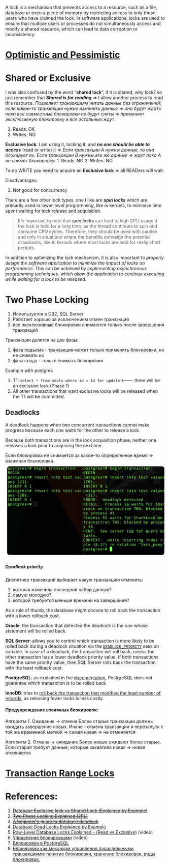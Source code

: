 A lock is a mechanism that prevents access to a resource, such as a file, database or even a piece of memory by restricting access to only those users who have claimed the lock. In software applications, locks are used to ensure that multiple users or processes do not simultaneously access and modify a shared resource, which can lead to data corruption or inconsistency.
# [Optimistic and Pessimistic](Optimistic%20and%20Pessimistic.md)

# Shared or Exclusive

I was also confused by the word “**shared lock**”, if it is shared, why lock? so just remember that ***Shared is for reading*** => I allow another process to read this resource. *Позволяет транзакциям читать данные без ограничений; если какой-то транзакции нужно изменить данные => она будет ждать пока все совместные блокировки не будут сняты => применяет эксклюзивную блокировку и все остальные ждут.*
1. Reads: OK
2. Writes: NO

**Exclusive lock**: I am using it, locking it, and ***no one should be able to access*** (read or write) it => *Если транзакции А нужны данные, то она блокирует их. Если транзакции В нужны эти же данные => ждет пока А не снимет блокировку.*
	1. Reads: NO
	2. Writes: NO

To do WRITE you need to acquire an **Exclusive lock** => all READers will wait. 

Disadvantages:
1. Not good for concurrency

There are a few other lock types, one I like are **_spin locks_** which are primarily used in lower-level programming, like in kernels, to minimise time spent waiting for lock release and acquisition.

> It's important to note that ***spin locks*** can lead to high CPU usage if the lock is held for a long time, as the thread continues to spin and consume CPU cycles. Therefore, they should be used with caution and only in situations where the benefits outweigh the potential drawbacks, like in kernels where most locks are held for really short periods.

In addition to optimizing the lock mechanism, it is also important to *properly design the software application to minimize the impact of locks on performance*. This can be achieved by *implementing asynchronous programming techniques, which allow the application to continue executing while waiting for a lock to be released*.
# Two Phase Locking

1. Используется в DB2, SQL Server
2. Работает хорошо за исключением отмен транзакций
3. все эксклюзивные блокировки снимаются только после завершения транзакций

Транзакции делятся на две фазы:
1. фаза подъема - транзакция может только применять блокировки, но не снимать их
2. фаза спада - только снимать блокировки 

Example with postgres 
1. T1: `select * from seats where id = 14 for update` <--- there will be an exclusive lock (Phase 1)
2. All other transactions that want exclusive locks will be released when the T1 will be committed.

## Deadlocks

A deadlock happens when two concurrent transactions cannot make progress because each one waits for the other to release a lock.

Because both transactions are in the lock acquisition phase, neither one releases a lock prior to acquiring the next one.

Если блокировка не снимается за какое-то определенное время => взаимная блокировка.
![Pasted image 20231218215650](../../../../../../_Attachments/Pasted%20image%2020231218215650.png)
##### Deadlock priority

Диспетчер транзакций выбирает какую транзакцию отменить:
1. которая изменила последний набор данных?
2. самую молодую?
3. которой требуется меньше времени на завершение?

As a rule of thumb, the database might choose to roll back the transaction with a lower rollback cost.

**Oracle**: the transaction that detected the deadlock is the one whose statement will be rolled back.

**SQL Server**: allows you to control which transaction is more likely to be rolled back during a deadlock situation via the [`DEADLOCK_PRIORITY`](https://docs.microsoft.com/en-us/sql/t-sql/statements/set-deadlock-priority-transact-sql) session variable. In case of a deadlock, the transaction will roll back, unless the other transaction has a lower deadlock priority value. If both transactions have the same priority value, then SQL Server rolls back the transaction with the least rollback cost.

**PostgreSQL**: as explained in the [documentation](https://www.postgresql.org/docs/12/explicit-locking.html), PostgreSQL does not guarantee which transaction is to be rolled back

**InnoDB**: tries to [roll back the transaction that modified the least number of records](https://bugs.mysql.com/bug.php?id=21293), as releasing fewer locks is less costly.
#### Предупреждение взаимных блокировок:

Алгоритм 1. Ожидание -> отмена
Более старые транзакции должны ожидать завершение новых. Иначе - отмена транзакции и перезапуск с той же временной меткой => самая новая => не отменяется

Алгоритм 2. Отмена -> ожидание
Более новые ожидают более старые. Если старая требует данные, которые захватила новая => новая отменяется
# [Transaction Range Locks](Transaction%20Range%20Locks.md)

# References:

1. ~~[Database Exclusive lock vs Shared Lock (Explained by Example)](!https://www.youtube.com/watch?v=b7razfltSFM&list=PLQnljOFTspQXjD0HOzN7P2tgzu7scWpl2&index=23)~~
2. ~~[Two Phase Locking Explained (2PL)](!https://www.youtube.com/watch?v=gv62vmvyy6s&list=PLQnljOFTspQXjD0HOzN7P2tgzu7scWpl2&index=20)~~
3. ~~[A beginner’s guide to database deadlock](!https://vladmihalcea.com/database-deadlock/)~~
4. ~~[Database Dead Locks Explained by Example](!https://www.youtube.com/watch?v=QzvVQ8vRDuM&list=PLQnljOFTspQXjD0HOzN7P2tgzu7scWpl2&index=30)~~
7. [Row-Level Database Locks Explained - (Read vs Exclusive)](https://www.youtube.com/watch?v=nuBi2XbHH18&list=PLQnljOFTspQWKPjGnVgA5oVIhNKJ5mDXg&index=33) (video)
8. [Управление блокировками](https://www.youtube.com/watch?v=MNwyw8mU7QY) (video)
9. [Блокировки в PostgreSQL](https://www.youtube.com/watch?v=_R2-IsKfsUU)
10. [Блокировки как механизм управления параллельными транзакциями: понятие блокировки, хранение блокировок, виды блокировок.](https://studfile.net/preview/2619005/page:26/)
